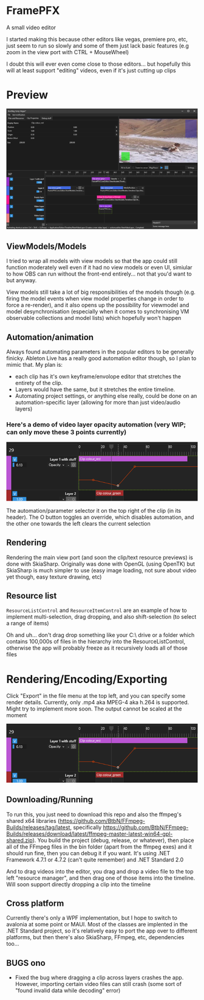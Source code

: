 # FramePFX
A small video editor

I started making this because other editors like vegas, premiere pro, etc, just seem to run so slowly 
and some of them just lack basic features (e.g zoom in the view port with CTRL + MouseWheel)

I doubt this will ever even come close to those editors... but hopefully this will at least support "editing" videos, even if it's just cutting up clips

# Preview

![](FramePFX_2023-06-19_20.06.57.png)

## ViewModels/Models
I tried to wrap all models with view models so that the app could still function moderately well even if it had no view models or even UI, simiular to how OBS can run without the front-end entirely... not that you'd want to but anyway. 

View models still take a lot of big responsibilities of the models though (e.g. firing the model events when view model properties change in order to force a re-render), and it also opens up the possibility for viewmodel and model desynchronisation (especially when it comes to synchronising VM observable collections and model lists) which hopefully won't happen

## Automation/animation
Always found automating parameters in the popular editors to be generally finicky. Ableton Live has a really good automation editor though, so I plan to mimic that. My plan is:
- each clip has it's own keyframe/envolope editor that stretches the entirety of the clip. 
- Layers would have the same, but it stretches the entire timeline. 
- Automating project settings, or anything else really, could be done on an automation-specific layer (allowing for more than just video/audio layers)

### Here's a demo of video layer opacity automation (very WIP; can only move these 3 points currently)
![](FramePFX_2023-06-21_03.33.35.png)

The automation/parameter selector it on the top right of the clip (in its header). The O button toggles an override, which disables automation, and the other one towards the left clears the current selection

## Rendering
Rendering the main view port (and soon the clip/text resource previews) is done with SkiaSharp. Originally was done with OpenGL (using OpenTK) but SkiaSharp is much simpler to use (easy image loading, not sure about video yet though, easy texture drawing, etc)

## Resource list
`ResourceListControl` and `ResourceItemControl` are an example of how to implement multi-selection, drag dropping, and also shift-selection (to select a range of items)

Oh and uh... don't drag drop something like your C:\ drive or a folder which contains 100,000s of files in the hierarchy into the ResourceListControl, otherwise the app will probably freeze as it recursively loads all of those files

# Rendering/Encoding/Exporting
Click "Export" in the file menu at the top left, and you can specify some render details. Currently, only .mp4 aka MPEG-4 aka h.264 is supported. Might try to implement more soon. The output cannot be scaled at the moment

![](FramePFX_2023-06-21_03.33.35.png)

## Downloading/Running
To run this, you just need to download this repo and also the ffmpeg's shared x64 libraries (https://github.com/BtbN/FFmpeg-Builds/releases/tag/latest, specifically https://github.com/BtbN/FFmpeg-Builds/releases/download/latest/ffmpeg-master-latest-win64-gpl-shared.zip). You build the project (debug, release, or whatever), then place all of the FFmpeg files in the bin folder (apart from the ffmpeg exes) and it should run fine, then you can debug it if you want. It's using .NET Framework 4.7.1 or 4.7.2 (can't quite remember) and .NET Standard 2.0

And to drag videos into the editor, you drag and drop a video file to the top left "resource manager", and then drag one of those items into the timeline. Will soon support directly dropping a clip into the timeline

## Cross platform
Currently there's only a WPF implementation, but I hope to switch to avalonia at some point or MAUI. Most of the classes are implented in the .NET Standard project, so it's relatively easy to port the app over to different platforms, but then there's also SkiaSharp, FFmpeg, etc, dependencies too...

## BUGS ono
- Fixed the bug where dragging a clip across layers crashes the app. However, importing certain video files can still crash (some sort of "found invalid data while decoding" error)

